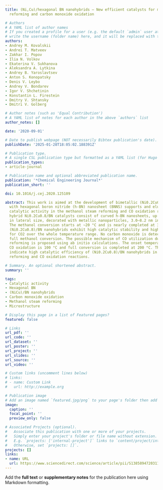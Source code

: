 ```yaml
---
title: (Ni,Cu)/hexagonal BN nanohybrids – New efficient catalysts for methanol steam
  reforming and carbon monoxide oxidation

# Authors
# A YAML list of author names
# If you created a profile for a user (e.g. the default `admin` user at `content/authors/admin/`), 
# write the username (folder name) here, and it will be replaced with their full name and linked to their profile.
authors:
- Andrey M. Kovalskii
- Andrei T. Matveev
- Zakhar I. Popov
- Ilia N. Volkov
- Ekaterina V. Sukhanova
- Aleksandra A. Lytkina
- Andrey B. Yaroslavtsev
- Anton S. Konopatsky
- Denis V. Leybo
- Andrey V. Bondarev
- Igor V. Shchetinin
- Konstantin L. Firestein
- Dmitry V. Shtansky
- Dmitri V. Golberg

# Author notes (such as 'Equal Contribution')
# A YAML list of notes for each author in the above `authors` list
author_notes: []

date: '2020-09-01'

# Date to publish webpage (NOT necessarily Bibtex publication's date).
publishDate: '2025-01-28T18:05:02.188391Z'

# Publication type.
# A single CSL publication type but formatted as a YAML list (for Hugo requirements).
publication_types:
- article-journal

# Publication name and optional abbreviated publication name.
publication: '*Chemical Engineering Journal*'
publication_short: ''

doi: 10.1016/j.cej.2020.125109

abstract: This work is aimed at the development of bimetallic (Ni0.2Cu0.8) catalysts
  with hexagonal boron nitride (h-BN) nanosheet (BNNS) supports and elucidating their
  catalytic activity in the methanol steam reforming and CO oxidation reactions. The
  hybrid Ni0.2Cu0.8/BN catalysts consist of curved h-BN nanosheets, up to 10–20 nm
  in lateral size, decorated with metallic nanoparticles, 3.0–8.2 nm in dimensions.
  The methanol conversion starts at ~20 °C and is nearly completed at 320 °C. The
  (Ni0.2Cu0.8)/BN nanohybrids exhibit high catalytic stability and high selectivity
  for CO2 over the whole temperature range. No carbon monoxide is detected during
  full methanol conversion. The possible mechanism of CO utilization during methanol
  reforming is proposed using ab initio calculations. The onset temperature of catalytic
  CO oxidation is 100 °C and full conversion is completed at 200 °C. These results
  indicate high catalytic efficiency of (Ni0.2Cu0.8)/BN nanohybrids in methanol steam
  reforming and CO oxidation reactions.

# Summary. An optional shortened abstract.
summary: ''

tags:
- Catalytic activity
- Hexagonal BN
- (NiCu)/BN nanohybrids
- Carbon monoxide oxidation
- Methanol steam reforming
- Microstructure

# Display this page in a list of Featured pages?
featured: false

# Links
url_pdf: ''
url_code: ''
url_dataset: ''
url_poster: ''
url_project: ''
url_slides: ''
url_source: ''
url_video: ''

# Custom links (uncomment lines below)
# links:
# - name: Custom Link
#   url: http://example.org

# Publication image
# Add an image named `featured.jpg/png` to your page's folder then add a caption below.
image:
  caption: ''
  focal_point: ''
  preview_only: false

# Associated Projects (optional).
#   Associate this publication with one or more of your projects.
#   Simply enter your project's folder or file name without extension.
#   E.g. `projects: ['internal-project']` links to `content/project/internal-project/index.md`.
#   Otherwise, set `projects: []`.
projects: []
links:
- name: URL
  url: https://www.sciencedirect.com/science/article/pii/S1385894720311013
---
```


Add the **full text** or **supplementary notes** for the publication here using Markdown formatting.
